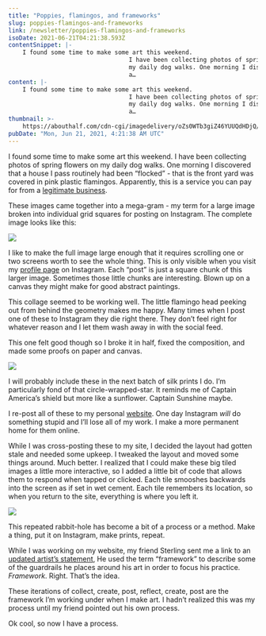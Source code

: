 ```yaml
---
title: "Poppies, flamingos, and frameworks"
slug: poppies-flamingos-and-frameworks
link: /newsletter/poppies-flamingos-and-frameworks
isoDate: 2021-06-21T04:21:38.593Z
contentSnippet: |-
    I found some time to make some art this weekend.
                                  I have been collecting photos of spring flowers on
                                  my daily dog walks. One morning I discovered that
                                  a…
content: |-
    I found some time to make some art this weekend.
                                  I have been collecting photos of spring flowers on
                                  my daily dog walks. One morning I discovered that
                                  a…
thumbnail: >-
    https://abouthalf.com/cdn-cgi/imagedelivery/oZs0WTb3giZ46YUUQdHDjQ/374f2ee1-4025-4d34-4e37-e07c4df48e00/width=1200,format=auto
pubDate: "Mon, Jun 21, 2021, 4:21:38 AM UTC"
---
```


I found some time to make some art this weekend. I have been collecting photos of spring flowers on my daily dog walks. One morning I discovered that a house I pass routinely had been “flocked” - that is the front yard was covered in pink plastic flamingos. Apparently, this is a service you can pay for from a [legitimate business](https://thinkpinkflamingoflocking.webs.com).

These images came together into a mega-gram - my term for a large image broken into individual grid squares for posting on Instagram. The complete image looks like this:

![](https://abouthalf.com/cdn-cgi/imagedelivery/oZs0WTb3giZ46YUUQdHDjQ/595faa8b-83c4-42d5-cf0b-35211c9ec400/width=1200,format=auto)

I like to make the full image large enough that it requires scrolling one or two screens worth to see the whole thing. This is only visible when you visit my [profile page](https://www.instagram.com/abouthalf/) on Instagram. Each “post” is just a square chunk of this larger image. Sometimes those little chunks are interesting. Blown up on a canvas they might make for good abstract paintings.

This collage seemed to be working well. The little flamingo head peeking out from behind the geometry makes me happy. Many times when I post one of these to Instagram they die right there. They don’t feel right for whatever reason and I let them wash away in with the social feed.

This one felt good though so I broke it in half, fixed the composition, and made some proofs on paper and canvas.

![](https://abouthalf.com/cdn-cgi/imagedelivery/oZs0WTb3giZ46YUUQdHDjQ/ad8818c0-b937-4fbb-f8b1-ba8698d5f500/width=1200,format=auto)

I will probably include these in the next batch of silk prints I do. I’m particularly fond of that circle-wrapped-star. It reminds me of Captain America’s shield but more like a sunflower. Captain Sunshine maybe.

I re-post all of these to my personal [website](https://abouthalf.com). One day Instagram _will_ do something stupid and I’ll lose all of my work. I make a more permanent home for them online.

While I was cross-posting these to my site, I decided the layout had gotten stale and needed some upkeep. I tweaked the layout and moved some things around. Much better. I realized that I could make these big tiled images a little more interactive, so I added a little bit of code that allows them to respond when tapped or clicked. Each tile smooshes backwards into the screen as if set in wet cement. Each tile remembers its location, so when you return to the site, everything is where you left it.

![](https://abouthalf.com/cdn-cgi/imagedelivery/oZs0WTb3giZ46YUUQdHDjQ/47f6c6c2-786b-4617-0e79-9c572866c900/width=1200,format=auto)

This repeated rabbit-hole has become a bit of a process or a method. Make a thing, put it on Instagram, make prints, repeat.

While I was working on my website, my friend Sterling sent me a link to an [updated artist’s statement](https://sterling-bowen.com/thoughts-about-painting/), He used the term “framework” to describe some of the guardrails he places around his art in order to focus his practice. _Framework_. Right. That’s the idea.

These iterations of collect, create, post, reflect, create, post are the framework I’m working under when I make art. I hadn’t realized this was my process until my friend pointed out his own process.

Ok cool, so now I have a process.
